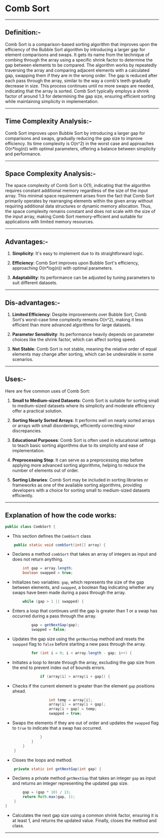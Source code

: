 #  Comb Sort
-----

## Definition:-

Comb Sort is a comparison-based sorting algorithm that improves upon the efficiency of the Bubble Sort algorithm by introducing a larger gap for element comparisons and swaps. It gets its name from the technique of combing through the array using a specific shrink factor to determine the gap between elements to be compared.
The algorithm works by repeatedly traversing the array and comparing adjacent elements with a calculated gap, swapping them if they are in the wrong order. The gap is reduced after each pass through the array, similar to the way a comb's teeth gradually decrease in size. This process continues until no more swaps are needed, indicating that the array is sorted. Comb Sort typically employs a shrink factor of around 1.3 for determining the gap size, ensuring efficient sorting while maintaining simplicity in implementation.

-----

## Time Complexity Analysis:-

Comb Sort improves upon Bubble Sort by introducing a larger gap for comparisons and swaps, gradually reducing the gap size to improve efficiency. Its time complexity is O(n^2) in the worst case and approaches O(n*log(n)) with optimal parameters, offering a balance between simplicity and performance.

-----

## Space Complexity Analysis:-

The space complexity of Comb Sort is O(1), indicating that the algorithm requires constant additional memory regardless of the size of the input array. This minimal space requirement arises from the fact that Comb Sort primarily operates by rearranging elements within the given array without requiring additional data structures or dynamic memory allocation. Thus, the space complexity remains constant and does not scale with the size of the input array, making Comb Sort memory-efficient and suitable for applications with limited memory resources.

-----

## Advantages:-

1. **Simplicity**: It's easy to implement due to its straightforward logic.
  
2. **Efficiency**: Comb Sort improves upon Bubble Sort's efficiency, approaching O(n*log(n)) with optimal parameters.

3. **Adaptability**: Its performance can be adjusted by tuning parameters to suit different datasets.

----

## Dis-advantages:-

1. **Limited Efficiency**: Despite improvements over Bubble Sort, Comb Sort's worst-case time complexity remains O(n^2), making it less efficient than more advanced algorithms for large datasets.

2. **Parameter Sensitivity**: Its performance heavily depends on parameter choices like the shrink factor, which can affect sorting speed.

3. **Not Stable**: Comb Sort is not stable, meaning the relative order of equal elements may change after sorting, which can be undesirable in some scenarios.

-----

## Uses:-

Here are five common uses of Comb Sort:

1. **Small to Medium-sized Datasets**: Comb Sort is suitable for sorting small to medium-sized datasets where its simplicity and moderate efficiency offer a practical solution.

2. **Sorting Nearly Sorted Arrays**: It performs well on nearly sorted arrays or arrays with small disorderings, efficiently correcting minor discrepancies.

3. **Educational Purposes**: Comb Sort is often used in educational settings to teach basic sorting algorithms due to its simplicity and ease of implementation.

4. **Preprocessing Step**: It can serve as a preprocessing step before applying more advanced sorting algorithms, helping to reduce the number of elements out of order.

5. **Sorting Libraries**: Comb Sort may be included in sorting libraries or frameworks as one of the available sorting algorithms, providing developers with a choice for sorting small to medium-sized datasets efficiently.

-----

## Explanation of how the code works:

```java
public class CombSort {
```
- This section defines the `CombSort` class

```java
    public static void combSort(int[] array) {
```
- Declares a method `combSort` that takes an array of integers as input and does not return anything.

```java
        int gap = array.length;
        boolean swapped = true;
```
- Initializes two variables: `gap`, which represents the size of the gap between elements, and `swapped`, a boolean flag indicating whether any swaps have been made during a pass through the array.

```java
        while (gap > 1 || swapped) {
```
- Enters a loop that continues until the gap is greater than 1 or a swap has occurred during a pass through the array.

```java
            gap = getNextGap(gap);
            swapped = false;
```
- Updates the gap size using the `getNextGap` method and resets the `swapped` flag to `false` before starting a new pass through the array.

```java
            for (int i = 0; i < array.length - gap; i++) {
```
- Initiates a loop to iterate through the array, excluding the gap size from the end to prevent index out of bounds errors.

```java
                if (array[i] > array[i + gap]) {
```
- Checks if the current element is greater than the element `gap` positions ahead.

```java
                    int temp = array[i];
                    array[i] = array[i + gap];
                    array[i + gap] = temp;
                    swapped = true;
```
- Swaps the elements if they are out of order and updates the `swapped` flag to `true` to indicate that a swap has occurred.

```java
                }
            }
        }
    }
```
- Closes the loops and method.

```java
    private static int getNextGap(int gap) {
```
- Declares a private method `getNextGap` that takes an integer `gap` as input and returns an integer representing the updated gap size.

```java
        gap = (gap * 10) / 13;
        return Math.max(gap, 1);
    }
}
```
- Calculates the next gap size using a common shrink factor, ensuring it is at least 1, and returns the updated value. Finally, closes the method and class.

-----